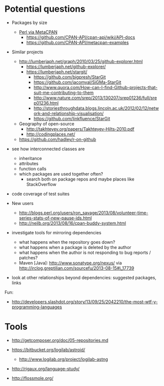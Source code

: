 Potential questions
===================

- Packages by size
  - [Perl via MetaCPAN](http://explorer.metacpan.org/?url=%2Frelease%2F_search%3Fq%3Dstatus%3Alatest%26sort%3Dstat.size%3Adesc%26fields%3Dname%2Cstat.size%2Cdate%26size%3D100&content=)
    - https://github.com/CPAN-API/cpan-api/wiki/API-docs
    - https://github.com/CPAN-API/metacpan-examples

- Similar projects
  - http://lumberjaph.net/graph/2010/03/25/github-explorer.html
    - https://lumberjaph.net/github-explorer/
    - https://lumberjaph.net/stargit/
      - https://github.com/bigpresh/StarGit
      - https://github.com/jacomyal/SiGMa-StarGit
      - http://www.quora.com/How-can-I-find-Github-projects-that-suit-me-contributing-to-them
      - http://www.nature.com/srep/2013/130207/srep01236/full/srep01236.html
      - http://storiesthroughdata.blogs.lincoln.ac.uk/2012/02/12/network-and-relationship-visualisation/
      - https://github.com/linkfluence/StarGit
  - Geography of open-source
    - http://takhteyev.org/papers/Takhteyev-Hilts-2010.pdf
    - http://codingplaces.net/
  - https://github.com/hadley/r-on-github

- see how interconnected classes are
  - inheritance
  - attributes
  - function calls
  - which packages are used together often?
    - search both on package repos and maybe places like StackOverflow

- code coverage of test suites

- New users
  - <http://blogs.perl.org/users/ron_savage/2013/08/volunteer-time-series-stats-of-new-pause-ids.html>
  - <http://neilb.org/2013/08/16/cpan-buddy-system.html>


- investigate tools for mirroring dependencies
  - what happens when the repository goes down?
  - what happens when a package is deleted by the author
  - what happens when the author is not responding to bug reports / patches?
  - Maven [Java]: <http://www.sonatype.org/nexus/> via <http://irclog.greptilian.com/sourcefu/2013-08-15#i_17739>

- look at other relationships beyond dependencies: suggested packages,  links

Fun:

- <http://developers.slashdot.org/story/13/09/25/2042210/the-most-wtf-y-programming-languages>

Tools
=====

* http://getcomposer.org/doc/05-repositories.md

* https://bitbucket.org/logilab/astroid/
  * http://www.logilab.org/project/logilab-astng

* http://rigaux.org/language-study/

* http://flossmole.org/
